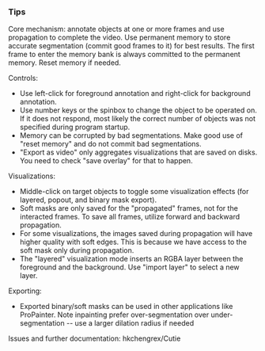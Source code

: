 ### Tips

Core mechanism: annotate objects at one or more frames and use propagation to complete the video.
Use permanent memory to store accurate segmentation (commit good frames to it) for best results.
The first frame to enter the memory bank is always committed to the permanent memory.
Reset memory if needed.

Controls:

- Use left-click for foreground annotation and right-click for background annotation.
- Use number keys or the spinbox to change the object to be operated on. If it does not respond, most likely the correct number of objects was not specified during program startup.
- Memory can be corrupted by bad segmentations. Make good use of "reset memory" and do not commit bad segmentations.
- "Export as video" only aggregates visualizations that are saved on disks. You need to check "save overlay" for that to happen.

Visualizations:

- Middle-click on target objects to toggle some visualization effects (for layered, popout, and binary mask export).
- Soft masks are only saved for the "propagated" frames, not for the interacted frames. To save all frames, utilize forward and backward propagation.
- For some visualizations, the images saved during propagation will have higher quality with soft edges. This is because we have access to the soft mask only during propagation.
- The "layered" visualization mode inserts an RGBA layer between the foreground and the background. Use "import layer" to select a new layer.

Exporting:

- Exported binary/soft masks can be used in other applications like ProPainter. Note inpainting prefer over-segmentation over under-segmentation -- use a larger dilation radius if needed

Issues and further documentation: hkchengrex/Cutie
